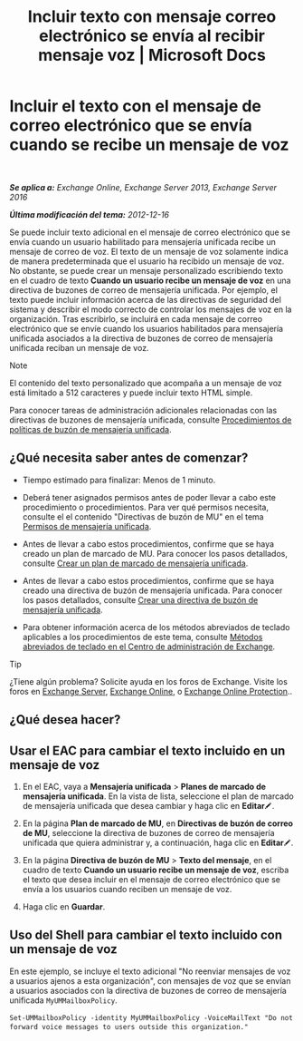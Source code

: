 ﻿---
title: 'Incluir texto con mensaje correo electrónico se envía al recibir mensaje voz | Microsoft Docs'
TOCTitle: Incluir el texto con el mensaje de correo electrónico que se envía cuando se recibe un mensaje de voz
ms:assetid: b2eec29c-e5eb-4263-80d8-0b9813dd56dc
ms:mtpsurl: https://technet.microsoft.com/es-es/library/Bb201718(v=EXCHG.150)
ms:contentKeyID: 51406540
ms.date: 05/22/2018
mtps_version: v=EXCHG.150
ms.translationtype: MT
---

# Incluir el texto con el mensaje de correo electrónico que se envía cuando se recibe un mensaje de voz

 

_**Se aplica a:** Exchange Online, Exchange Server 2013, Exchange Server 2016_

_**Última modificación del tema:** 2012-12-16_

Se puede incluir texto adicional en el mensaje de correo electrónico que se envía cuando un usuario habilitado para mensajería unificada recibe un mensaje de correo de voz. El texto de un mensaje de voz solamente indica de manera predeterminada que el usuario ha recibido un mensaje de voz. No obstante, se puede crear un mensaje personalizado escribiendo texto en el cuadro de texto **Cuando un usuario recibe un mensaje de voz** en una directiva de buzones de correo de mensajería unificada. Por ejemplo, el texto puede incluir información acerca de las directivas de seguridad del sistema y describir el modo correcto de controlar los mensajes de voz en la organización. Tras escribirlo, se incluirá en cada mensaje de correo electrónico que se envíe cuando los usuarios habilitados para mensajería unificada asociados a la directiva de buzones de correo de mensajería unificada reciban un mensaje de voz.


> [!NOTE]
> El contenido del texto personalizado que acompaña a un mensaje de voz está limitado a 512&nbsp;caracteres y puede incluir texto HTML simple.



Para conocer tareas de administración adicionales relacionadas con las directivas de buzones de mensajería unificada, consulte [Procedimientos de políticas de buzón de mensajería unificada](um-mailbox-policy-procedures-exchange-2013-help.md).

## ¿Qué necesita saber antes de comenzar?

  - Tiempo estimado para finalizar: Menos de 1 minuto.

  - Deberá tener asignados permisos antes de poder llevar a cabo este procedimiento o procedimientos. Para ver qué permisos necesita, consulte el el contenido "Directivas de buzón de MU" en el tema [Permisos de mensajería unificada](unified-messaging-permissions-exchange-2013-help.md).

  - Antes de llevar a cabo estos procedimientos, confirme que se haya creado un plan de marcado de MU. Para conocer los pasos detallados, consulte [Crear un plan de marcado de mensajería unificada](create-a-um-dial-plan-exchange-2013-help.md).

  - Antes de llevar a cabo estos procedimientos, confirme que se haya creado una directiva de buzón de mensajería unificada. Para conocer los pasos detallados, consulte [Crear una directiva de buzón de mensajería unificada](create-a-um-mailbox-policy-exchange-2013-help.md).

  - Para obtener información acerca de los métodos abreviados de teclado aplicables a los procedimientos de este tema, consulte [Métodos abreviados de teclado en el Centro de administración de Exchange](keyboard-shortcuts-in-the-exchange-admin-center-exchange-online-protection-help.md).


> [!TIP]
> ¿Tiene algún problema? Solicite ayuda en los foros de Exchange. Visite los foros en <A href="https://go.microsoft.com/fwlink/p/?linkid=60612">Exchange Server</A>, <A href="https://go.microsoft.com/fwlink/p/?linkid=267542">Exchange Online</A>, o <A href="https://go.microsoft.com/fwlink/p/?linkid=285351">Exchange Online Protection</A>..



## ¿Qué desea hacer?

## Usar el EAC para cambiar el texto incluido en un mensaje de voz

1.  En el EAC, vaya a **Mensajería unificada** \> **Planes de marcado de mensajería unificada**. En la vista de lista, seleccione el plan de marcado de mensajería unificada que desea cambiar y haga clic en **Editar**![Icono Editar](images/Bb124582.6f53ccb2-1f13-4c02-bea0-30690e6ea71d(EXCHG.150).gif "Icono Editar").

2.  En la página **Plan de marcado de MU**, en **Directivas de buzón de correo de MU**, seleccione la directiva de buzones de correo de mensajería unificada que quiera administrar y, a continuación, haga clic en **Editar**![Icono Editar](images/Bb124582.6f53ccb2-1f13-4c02-bea0-30690e6ea71d(EXCHG.150).gif "Icono Editar").

3.  En la página **Directiva de buzón de MU** \> **Texto del mensaje**, en el cuadro de texto **Cuando un usuario recibe un mensaje de voz**, escriba el texto que desea incluir en el mensaje de correo electrónico que se envía a los usuarios cuando reciben un mensaje de voz.

4.  Haga clic en **Guardar**.

## Uso del Shell para cambiar el texto incluido con un mensaje de voz

En este ejemplo, se incluye el texto adicional "No reenviar mensajes de voz a usuarios ajenos a esta organización", con mensajes de voz que se envían a usuarios asociados con la directiva de buzones de correo de mensajería unificada `MyUMMailboxPolicy`.

    Set-UMMailboxPolicy -identity MyUMMailboxPolicy -VoiceMailText "Do not forward voice messages to users outside this organization."

